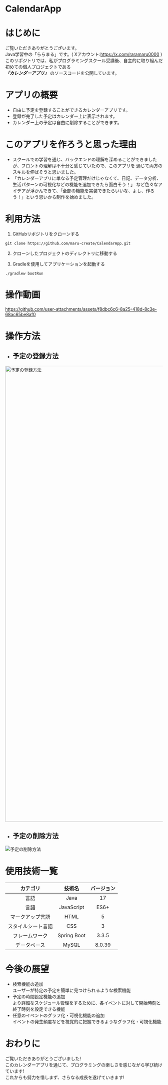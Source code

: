 # CalendarApp
# はじめに  
ご覧いただきありがとうございます。  
Java学習中の「ららまる」です。( Xアカウント:https://x.com/raramaru0000 )  
このリポジトリでは、私がプログラミングスクール受講後、自主的に取り組んだ初めての個人プロジェクトである  
***「カレンダーアプリ」*** のソースコードを公開しています。

# アプリの概要　　
- 自由に予定を登録することができるカレンダーアプリです。  
- 登録が完了した予定はカレンダー上に表示されます。  
- カレンダー上の予定は自由に削除することができます。  

# このアプリを作ろうと思った理由  
- スクールでの学習を通じ、バックエンドの理解を深めることができましたが、フロントの理解は不十分と感じていたので、このアプリを
  通じて両方のスキルを伸ばそうと思いました。
- 「カレンダーアプリに単なる予定管理だけじゃなくて、日記、データ分析、生活パターンの可視化などの機能を追加できたら面白そう！」
  など色々なアイデアが浮かんできて、「全部の機能を実装できたらいいな、よし、作ろう！」という思いから制作を始めました。

# 利用方法  
1. GitHubリポジトリをクローンする
```  
git clone https://github.com/maru-create/CalendarApp.git  
```
2. クローンしたプロジェクトのディレクトリに移動する

  
3. Gradleを使用してアプリケーションを起動する
```  
./gradlew bootRun 
```

# 操作動画  
https://github.com/user-attachments/assets/f8dbc6c6-8a25-418d-8c3e-68ac65be8af0

# 操作方法  
- ## 予定の登録方法
<img width="1456" alt="予定の登録方法" src="https://github.com/user-attachments/assets/b6df0a9c-4eb9-4286-add2-d53699fbde72" />

- ## 予定の削除方法  
![予定の削除方法](https://github.com/user-attachments/assets/e89c739f-5687-4a75-9265-f62fde1647f2)


# 使用技術一覧
|  カテゴリ  |   技術名   |   バージョン  |
| :---:   |     :---:    |   :---: |
| 言語    |    Java       | 17        |
| 言語    |  JavaScript   | ES6+ |
| マークアップ言語    |    HTML  | 5    |
| スタイルシート言語   |    CSS   | 3  |
| フレームワーク    |   Spring Boot  | 3.3.5 |
| データベース    |   MySQL  | 8.0.39  |  

# 今後の展望
- 検索機能の追加  
ユーザーが特定の予定を簡単に見つけられるような検索機能  
- 予定の時間設定機能の追加  
より詳細なスケジュール管理をするために、各イベントに対して開始時刻と終了時刻を設定できる機能  
- 任意のイベントのグラフ化・可視化機能の追加  
イベントの発生頻度などを視覚的に把握できるようなグラフ化・可視化機能  
# おわりに  
ご覧いただきありがとうございました!  
このカレンダーアプリを通じて、プログラミングの楽しさを感じながら学び続けています!  
これからも努力を惜しまず、さらなる成長を遂げていきます!  

